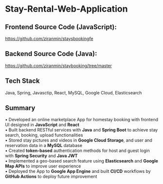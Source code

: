 # Stay-Rental-Web-Application

## Frontend Source Code (JavaScript): <br />
https://github.com/ziranmin/staysbookingfe
 
## Backend Source Code (Java): <br />
https://github.com/ziranmin/staybooking/tree/master

## Tech Stack
Java, Spring, Javasctip, React, MySQL, Google Cloud, Elasticsearch

## Summary 
•	Developed an online marketplace App for homestay booking with frontend UI designed in **JavaScript** and **React** <br />
•	Built backend RESTful services with **Java** and **Spring Boot** to achieve stay search, booking, upload functionalities <br />
•	Stored stay pictures and videos in **Google Cloud Storage**, and user and reservation data in a **MySQL** database <br />
•	Created **token-based** authentication methods for host and guest login with **Spring Security** and **Java JWT** <br />
•	Implemented a geo-based search feature using **Elasticsearch** and **Google Map APIs** to improve user experience <br />
•	Deployed the App to **Google App Engine** and built **CI/CD** workflows by **GitHub Actions** to deploy future improvement <br />
 
